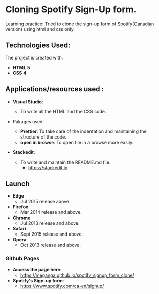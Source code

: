 

# Cloning Spotify Sign-Up form.

Learning practice:
Tried to clone the sign-up form of Spotify(Canadian version) using html and css only.

## Technologies Used:
The project is created with:

 - **HTML 5**
 - **CSS 4**

## Applications/resources used :

 - **Visual Studio**: 
	 - To write all the HTML and the CSS code.
		  
 - Pakages used:	 
	 -  **Prettier**: To take care of the indentation and maintaining the structure of the code.
	 - **open in brows**e: To open file in a browse more easily.
 - **Stackedit**:
	 - To write and maintain the README.md file.
		 - https://stackedit.io

## Launch
 

 - **Edge** 
	 - Jul 2015 release above.
 - **Firefox** 
	 - Mar 2014 release and above.
 - **Chrome** 
	 - Jul 2013 release and above.
- **Safari**
	- Sept 2015 release and above.
- **Opera**
	- Oct 2013 release and above.


### Github Pages

 - **Access the page here**:
	 - https://meganga.github.io/spotify_signup_form_clone/
- **Spotify's Sign-up form**:
	- https://www.spotify.com/ca-en/signup/
<!--stackedit_data:
eyJoaXN0b3J5IjpbLTE2MDQyNTgwNTYsMTU0MDg4NDUxNiwxNz
I3MTMyMDYsLTYzNTEyOTUzOV19
-->